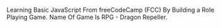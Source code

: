 Learning Basic JavaScript From freeCodeCamp (FCC) By Building a Role Playing Game. Name Of Game Is RPG - Dragon Repeller.
